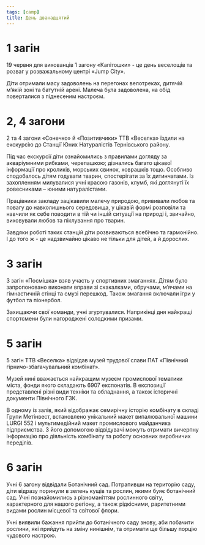 ```yaml
---
tags: [camp]
title: День дванадцятий
---
```


# 1 загін

19 червня для вихованців 1 загону «Капітошки» - це день веселощів та розваг у розважальному центрі «Jump City».

Діти отримали масу задоволень на перегонах велотреках, дитячій м’якій зоні та батутній арені. Малеча була задоволена, на обід поверталися з піднесеним настроєм.

<slideshow id="72157682367884453"></slideshow>

# 2, 4 загони

2 та 4 загони «Сонечко» й «Позитивчики» ТТВ «Веселка» їздили на екскурсію до Станції Юних Натуралістів Тернівського району.

Під час екскурсії діти ознайомились з правилами догляду за акваріумними рибками, черепашкою; дізнались багато цікавої інформації про кроликів, морських свинок, ховрашків тощо. Особливо сподобалось дітям годувати тварин, спостерігати за їх дитинчатами. Із захопленням милувалися учні красою газонів, клумб, які доглянуті їх ровесниками – юними натуралістами.

Працівники закладу зацікавили малечу природою, прививали любов та повагу до навколишнього середовища, у цікавій формі розповіли та навчили як себе поводити в тій чи іншій ситуації на природі і, звичайно, виховували любов та піклування про тварин.

Завдяки роботі таких станцій діти розвиваються всебічно та гармонійно. І до того ж - це надзвичайно цікаво не тільки для дітей, а й дорослих.

<slideshow id="72157682273284804"></slideshow>

# 3 загін

3 загін «Посмішка» взяв участь у спортивних змаганнях. Дітям було запропоновано виконати вправи зі скакалками, обручами, м’ячами на гімнастичній стінці та смузі перешкод. Також змагання включали ігри у футбол та піонербол.

Захищаючи свої команди, учні згуртувалися. Наприкінці дня найкращі спортсмени були нагороджені солодкими призами.

<slideshow id="72157685247009645"></slideshow>

# 5 загін

5 загін ТТВ «Веселка» відвідав музей трудової слави ПАТ «Північний гірничо-збагачувальний комбінат».

Музей нині вважається найкращим музеєм промислової тематики міста, фонди якого складають 6907 експонатів. В експозиції представлені різні види техніки та обладнання, а також історичні документи Північного ГЗК.

В одному із залів, який відображає семирічну історію комбінату в складі Групи Метінвест, встановлено унікальний макет випалювальної машини LURGI 552 і мультимедійний макет промислового майданчика підприємства. З його допомогою відвідувачі можуть отримати вичерпну інформацію про діяльність комбінату та роботу основних виробничих переділів.

<slideshow id="72157682368174023"></slideshow>

# 6 загін

Учні 6 загону відвідали Ботанічний сад. Потрапивши на територію саду, діти відразу поринули в зелень кущів та рослин, якими буяє ботанічний сад. Учні познайомились з різноманіттям рослинного світу, характерного для нашого регіону, а також рідкісними, раритетними видами рослин місцевої та світової флори.

Учні виявили бажання прийти до ботанічного саду знову, аби побачити рослини, які прийдуть на зміну нинішнім, та отримати ще більшу порцію чудового настрою.

<slideshow id="72157682269245572"></slideshow>

<youtube id="j-ZDFstsEN4"></youtube>
